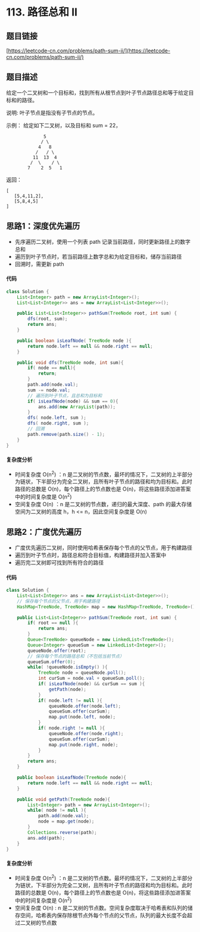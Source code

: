 # 113. 路径总和 II

## 题目链接
[https://leetcode-cn.com/problems/path-sum-ii/](https://leetcode-cn.com/problems/path-sum-ii/)

## 题目描述
给定一个二叉树和一个目标和，找到所有从根节点到叶子节点路径总和等于给定目标和的路径。

说明: 叶子节点是指没有子节点的节点。

示例：
给定如下二叉树，以及目标和 sum = 22，

```
              5
             / \
            4   8
           /   / \
          11  13  4
         /  \    / \
        7    2  5   1
```

返回：
```
[
   [5,4,11,2],
   [5,8,4,5]
]
```

## 思路1：深度优先遍历
 - 先序遍历二叉树，使用一个列表 path 记录当前路径，同时更新路径上的数字总和
 - 遍历到叶子节点时，若当前路径上数字总和为给定目标和，储存当前路径
 - 回溯时，需更新 path

#### 代码
```java
class Solution {
    List<Integer> path = new ArrayList<Integer>();
    List<List<Integer>> ans = new ArrayList<List<Integer>>();

    public List<List<Integer>> pathSum(TreeNode root, int sum) {
        dfs(root, sum);
        return ans;
    }

    public boolean isLeafNode( TreeNode node ){
        return node.left == null && node.right == null;
    }

    public void dfs(TreeNode node, int sum){
        if( node == null){
            return;
        }
        path.add(node.val);
        sum -= node.val;
        // 遍历到叶子节点，且总和为目标和
        if( isLeafNode(node) && sum == 0){
            ans.add(new ArrayList(path));
        }
        dfs( node.left, sum );
        dfs( node.right, sum );
        // 回溯
        path.remove(path.size() - 1);
    }
}
```

#### 复杂度分析
 - 时间复杂度 O(n<sup>2</sup>) ：n 是二叉树的节点数，最坏的情况下，二叉树的上半部分为链状，下半部分为完全二叉树，且所有叶子节点的路径和均为目标和。此时路径的总数是 O(n)，每个路径上的节点数也是 O(n)，将这些路径添加进答案中的时间复杂度是 O(n<sup>2</sup>)
 - 空间复杂度 O(n) ：n 是二叉树的节点数，递归的最大深度、path 的最大存储空间为二叉树的高度 h，h <= n，因此空间复杂度是 O(n)

## 思路2：广度优先遍历
 - 广度优先遍历二叉树，同时使用哈希表保存每个节点的父节点，用于构建路径
 - 遍历到叶子节点时，路径总和符合目标值，构建路径并加入答案中
 - 遍历完二叉树即可找到所有符合的路径

#### 代码
```java
class Solution {
    List<List<Integer>> ans = new ArrayList<List<Integer>>();
    // 保存每个节点的父节点，用于构建路径
    HashMap<TreeNode, TreeNode> map = new HashMap<TreeNode, TreeNode>();

    public List<List<Integer>> pathSum(TreeNode root, int sum) {
        if( root == null ){
            return ans;
        }
        Queue<TreeNode> queueNode = new LinkedList<TreeNode>();
        Queue<Integer> queueSum = new LinkedList<Integer>();
        queueNode.offer(root);
        // 保存每个节点的路径总和（不包括当前节点）
        queueSum.offer(0);
        while( !queueNode.isEmpty() ){
            TreeNode node = queueNode.poll();
            int curSum = node.val + queueSum.poll();
            if( isLeafNode(node) && curSum == sum ){
                getPath(node);
            }
            if( node.left != null ){
                queueNode.offer(node.left);
                queueSum.offer(curSum);
                map.put(node.left, node);
            }
            if( node.right != null ){
                queueNode.offer(node.right);
                queueSum.offer(curSum);
                map.put(node.right, node);
            }
        }
        return ans;
    }

    public boolean isLeafNode(TreeNode node){
        return node.left == null && node.right == null;
    }

    public void getPath(TreeNode node){
        List<Integer> path = new ArrayList<Integer>();
        while( node != null ){
            path.add(node.val);
            node = map.get(node);
        }
        Collections.reverse(path);
        ans.add(path);
    }
}
```

#### 复杂度分析
 - 时间复杂度 O(n<sup>2</sup>) ：n 是二叉树的节点数。最坏的情况下，二叉树的上半部分为链状，下半部分为完全二叉树，且所有叶子节点的路径和均为目标和。此时路径的总数是 O(n)，每个路径上的节点数也是 O(n)，将这些路径添加进答案中的时间复杂度是 O(n<sup>2</sup>)
 - 空间复杂度 O(n) : n 是二叉树的节点数。空间复杂度取决于哈希表和队列的储存空间，哈希表内保存除根节点外每个节点的父节点，队列的最大长度不会超过二叉树的节点数
